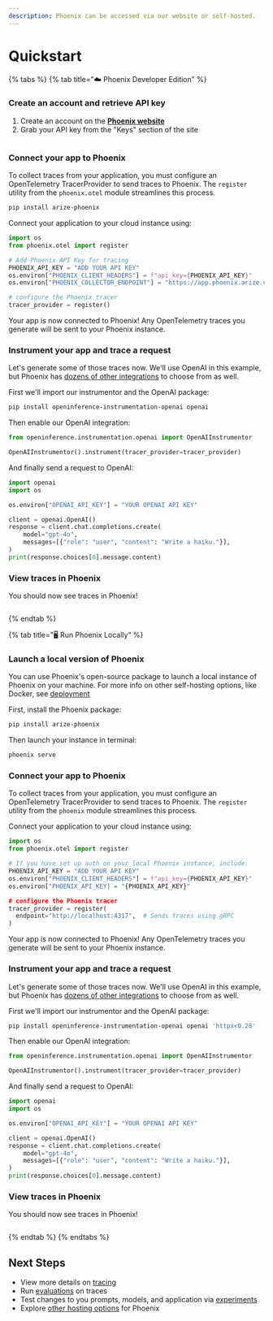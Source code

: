 ```yaml
---
description: Phoenix can be accessed via our website or self-hosted.
---
```


# Quickstart

{% tabs %}
{% tab title="☁️  Phoenix Developer Edition" %}
### Create an account and retrieve API key

1. Create an account on the [**Phoenix website**](https://app.phoenix.arize.com/)
2. Grab your API key from the "Keys" section of the site

<figure><img src=".gitbook/assets/Screenshot 2024-10-29 at 2.28.28 PM.png" alt=""><figcaption></figcaption></figure>

### Connect your app to Phoenix

To collect traces from your application, you must configure an OpenTelemetry TracerProvider to send traces to Phoenix. The `register` utility from the `phoenix.otel` module streamlines this process.

```bash
pip install arize-phoenix
```

Connect your application to your cloud instance using:

```python
import os
from phoenix.otel import register

# Add Phoenix API Key for tracing
PHOENIX_API_KEY = "ADD YOUR API KEY"
os.environ["PHOENIX_CLIENT_HEADERS"] = f"api_key={PHOENIX_API_KEY}"
os.environ["PHOENIX_COLLECTOR_ENDPOINT"] = "https://app.phoenix.arize.com"

# configure the Phoenix tracer
tracer_provider = register() 
```

Your app is now connected to Phoenix! Any OpenTelemetry traces you generate will be sent to your Phoenix instance.

### Instrument your app and trace a request

Let's generate some of those traces now. We'll use OpenAI in this example, but Phoenix has [dozens of other integrations](tracing/integrations-tracing/) to choose from as well.

First we'll import our instrumentor and the OpenAI package:

```bash
pip install openinference-instrumentation-openai openai
```

Then enable our OpenAI integration:

```python
from openinference.instrumentation.openai import OpenAIInstrumentor

OpenAIInstrumentor().instrument(tracer_provider=tracer_provider)
```

And finally send a request to OpenAI:

```python
import openai
import os

os.environ["OPENAI_API_KEY"] = "YOUR OPENAI API KEY"

client = openai.OpenAI()
response = client.chat.completions.create(
    model="gpt-4o",
    messages=[{"role": "user", "content": "Write a haiku."}],
)
print(response.choices[0].message.content)
```

### View traces in Phoenix

You should now see traces in Phoenix!

<figure><img src=".gitbook/assets/Screenshot 2024-10-29 at 2.51.24 PM.png" alt=""><figcaption></figcaption></figure>
{% endtab %}

{% tab title="🖥️  Run Phoenix Locally" %}
### Launch a local version of Phoenix

You can use Phoenix's open-source package to launch a local instance of Phoenix on your machine. For more info on other self-hosting options, like Docker, see [deployment](deployment/ "mention")

First, install the Phoenix package:

```bash
pip install arize-phoenix
```

Then launch your instance in terminal:

```bash
phoenix serve
```

### Connect your app to Phoenix

To collect traces from your application, you must configure an OpenTelemetry TracerProvider to send traces to Phoenix. The `register` utility from the `phoenix` module streamlines this process.

Connect your application to your cloud instance using:

```python
import os
from phoenix.otel import register

# If you have set up auth on your local Phoenix instance, include:
PHOENIX_API_KEY = "ADD YOUR API KEY"
os.environ["PHOENIX_CLIENT_HEADERS"] = f"api_key={PHOENIX_API_KEY}"
os.environ["PHOENIX_API_KEY] = "{PHOENIX_API_KEY}"

# configure the Phoenix tracer
tracer_provider = register(
  endpoint="http://localhost:4317",  # Sends traces using gRPC
) 
```

Your app is now connected to Phoenix! Any OpenTelemetry traces you generate will be sent to your Phoenix instance.

### Instrument your app and trace a request

Let's generate some of those traces now. We'll use OpenAI in this example, but Phoenix has [dozens of other integrations](tracing/integrations-tracing/) to choose from as well.

First we'll import our instrumentor and the OpenAI package:

```bash
pip install openinference-instrumentation-openai openai 'httpx<0.28'
```

Then enable our OpenAI integration:

```python
from openinference.instrumentation.openai import OpenAIInstrumentor

OpenAIInstrumentor().instrument(tracer_provider=tracer_provider)
```

And finally send a request to OpenAI:

```python
import openai
import os

os.environ["OPENAI_API_KEY"] = "YOUR OPENAI API KEY"

client = openai.OpenAI()
response = client.chat.completions.create(
    model="gpt-4o",
    messages=[{"role": "user", "content": "Write a haiku."}],
)
print(response.choices[0].message.content)
```

### View traces in Phoenix

You should now see traces in Phoenix!

<figure><img src=".gitbook/assets/Screenshot 2024-10-29 at 2.51.24 PM.png" alt=""><figcaption></figcaption></figure>
{% endtab %}
{% endtabs %}

## Next Steps

* View more details on [tracing](tracing/llm-traces-1.md)&#x20;
* Run [evaluations](evaluation/evals.md) on traces
* Test changes to you prompts, models, and application via [experiments](datasets-and-experiments/how-to-experiments/run-experiments.md)
* Explore [other hosting options](deployment/) for Phoenix
